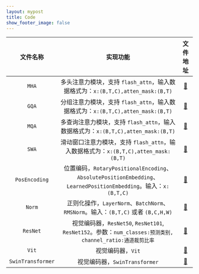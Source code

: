 ```yaml
---
layout: mypost
title: Code
show_footer_image: false
---
```


| 文件名称               | 实现功能      | 文件地址    |
|:--------------------:|:------------:|:----------:|
| `MHA` | 多头注意力模块，支持 `flash_attn`，输入数据格式为：`x:(B,T,C),atten_mask:(B,T)`   | [🔗](../code/MultiHeadAttention.py.txt)   |
| `GQA`| 分组注意力模块，支持 `flash_attn`，输入数据格式为：`x:(B,T,C),atten_mask:(B,T)`  | [🔗](../code/GroupedQueryAttention.py.txt) |
| `MQA` | 多查询注意力模块，支持 `flash_attn`，输入数据格式为：`x:(B,T,C),atten_mask:(B,T)` | [🔗](../code/MultiHeadAttention.py.txt)   |
| `SWA` | 滑动窗口注意力模块，支持 `flash_attn`，输入数据格式为：`x:(B,T,C),atten_mask:(B,T)` | [🔗](../code/WindowAttention.py.txt)      |
| `PosEncoding` | 位置编码，`RotaryPositionalEncoding`、`AbsolutePositionEmbedding`、`LearnedPositionEmbedding`。输入：`x:(B,T,C)`             | [🔗](../code/PositionalEncoding.py.txt) |
| `Norm`               | 正则化操作，`LayerNorm`、`BatchNorm`、`RMSNorm`。输入：`(B,T,C)` 或者 `(B,C,H,W)` | [🔗](../code/Norm.py.txt)
| `ResNet`          | 视觉编码器，`ResNet50`, `ResNet101`, `ResNet152`。参数：`num_classes:预测类别, channel_ratio:通道裁剪比率` | [🔗](../code/CVBackbone/ResNet.py.txt)    |
| `Vit`             | 视觉编码器，`Vit`                                | [🔗](../code/CVBackbone/Vit.py.txt)          |
| `SwinTransformer` | 视觉编码器，`SwinTransformer`                    | [🔗](../code/CVBackbone/SwinTransformer.py.txt) |